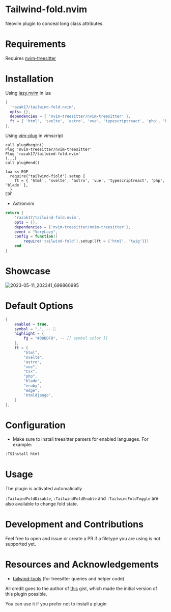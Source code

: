 # Tailwind-fold.nvim

Neovim plugin to conceal long class attributes.

# Requirements

Requires [nvim-treesitter](https://github.com/nvim-treesitter/nvim-treesitter)

# Installation

Using [lazy.nvim](https://github.com/folke/lazy.nvim) in lua

```lua
{
  'razak17/tailwind-fold.nvim',
  opts= {},
  dependencies = { 'nvim-treesitter/nvim-treesitter' },
  ft = { 'html', 'svelte', 'astro', 'vue', 'typescriptreact', 'php', 'blade' },
},
```

Using [vim-plug](https://github.com/junegunn/vim-plug) in vimscript

```vim
call plug#begin()
Plug 'nvim-treesitter/nvim-treesitter'
Plug 'razak17/tailwind-fold.nvim'
(...)
call plug#end()

lua << EOF
  require("tailwind-fiold").setup {
    ft = { 'html', 'svelte', 'astro', 'vue', 'typescriptreact', 'php', 'blade' },
  }
EOF
```

- Astronvim

```lua
return {
    'razak17/tailwind-fold.nvim',
    opts = {},
    dependencies = {'nvim-treesitter/nvim-treesitter'},
    event = "VeryLazy",
    config = function()
        require('tailwind-fold').setup({ft = {'html', 'twig'}})
    end
}
```

# Showcase

![2023-05-11_202341_699860995](https://github.com/razak17/tailwind-fold.nvim/assets/52210954/7c876300-2625-48ff-9b98-8765f7dfd5e9)

# Default Options

```lua
{
	enabled = true,
    symbol = "…", -- 󱏿
	highlight = {
		fg = "#38BDF8", -- [[ symbol color ]]
	},
	ft = {
		"html",
		"svelte",
		"astro",
		"vue",
		"tsx",
		"php",
		"blade",
		"eruby",
        "edge",
        'htmldjango',
	}
},
```

# Configuration

- Make sure to install treesitter parsers for enabled languages. For example:

```bash
:TSInstall html
```

# Usage

The plugin is activated automatically

`:TailwindFoldDisable`, `:TailwindFoldEnable` and `:TailwindFoldToggle` are also available to change fold state.

# Development and Contributions

Feel free to open and issue or create a PR if a filetype you are using is not supported yet.

# Resources and Acknowledgements

- [tailwind-tools](https://github.com/luckasRanarison/tailwind-tools.nvim) (for treesitter queries and helper code)


All credit goes to the author of [this](https://gist.github.com/mactep/430449fd4f6365474bfa15df5c02d27b) gist, which made the initial version of this plugin possible.

You can use it if you prefer not to install a plugin
